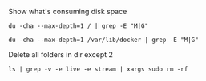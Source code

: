 Show what's consuming disk space
```
du -cha --max-depth=1 / | grep -E "M|G"
```
```
du -cha --max-depth=1 /var/lib/docker | grep -E "M|G"
```

Delete all folders in dir except 2
```
ls | grep -v -e live -e stream | xargs sudo rm -rf
```
